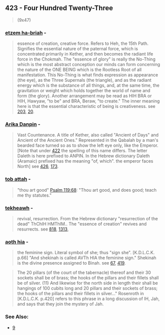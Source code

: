 ## 423 - Four Hundred Twenty-Three
> (9x47)

### [etzem ha-briah](/keys/OTzM.HBRIAH) - 
> essence of creation, creative force. Refers to Heh, the 15th Path. Signifies the essential nature of the paternal force, which is concentrated primarily in Kether, and then becomes the radiant life force in the Chokmah. The "essence of glory" is really the No-Thing which is the most abstract conception our minds can form concerning the nature of the ONE BEING which is the Rootless Root of all manifestation. This No-Thing is what finds expression as appearance (the eye), as the Three Supernals (the triangle), and as the radiant energy which is the substance of all things, and, at the same time, the gravitation or weight which holds together the world of name and form (the glory). Another arrangement may be read as HIH BRA or HIH, Hawyaw, "to be" and BRA, Beraw, "to create." The inner meaning here is that the essential characteristic of being is creativeness. see [203](203), [20](20).

### [Arika Danpin](/keys/AVRKA.DANPIN) - 
> Vast Countenance. A title of Kether, also called "Ancient of Days" and Ancient of the Ancient Ones." Represented in the Qabalah by a man's bearded face turned so as to show the left eye only, like the Emperor. [Note that under [422](422) the spelling of this name differs. The letter Daleth is here prefixed to ANPIN. In the Hebrew dictionary Daleth (Aramaic) prefixed has the meaning "of, which". the emperor faces North] see [426](426), [173](173).

### [tob attah](/keys/TVB-AThH) - 
> "thou art good" [Psalm 119:68](http://biblehub.com//.htm): "Thou art good, and does good; teach me thy statutes."

### [tekheawh](/keys/ThChIH) - 
> revival, resurrection. From the Hebrew dictionary "resurrection of the dead" ThChIH HMThIM.. The "essence of creation" revives and resurrects. see [818](818), [1313](1313),

### [aoth hia](/keys/AVTh.HIA) - 
> the feminine sign. Literal symbol of she; thus "sign she". [K.D.L.C.K. p.66] "And shekinah is called AVTh HIA the feminine sign." Shekinah is the divine presence assigned to Binah. see [67](67), [419](419).

> The 20 pillars (of the court of the tabernacle) thereof and their 30 sockets shall be of brass; the hooks of the pillars and their fillets shall be of silver. (11) And likewise for the north side in length their shall be hangings of 100 cubits long and 20 pillars and their sockets of brass; the hooks of the pillars and their fillets in silver..." Rosenroth in [K.D.L.C.K. p.420] refers to this phrase in a long discussion of IH, Jah, and says that they join the mystery of Jah.

### See Also:

- [9](9)

